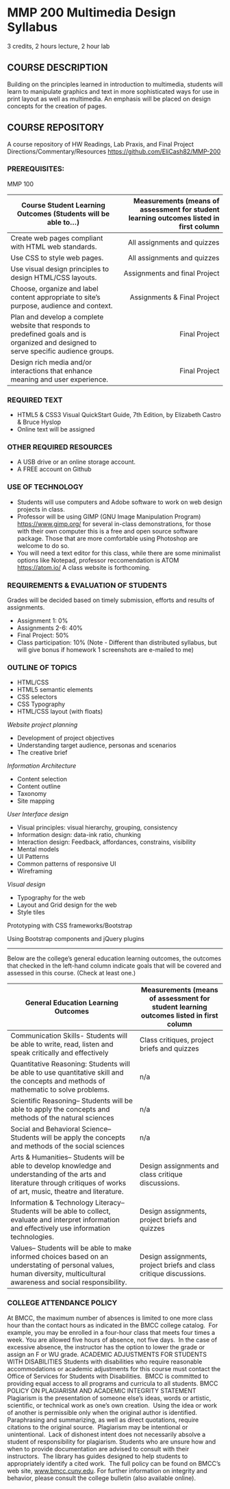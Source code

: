 # MMP 200 Multimedia Design Syllabus

3 credits, 2 hours lecture, 2 hour lab

## COURSE DESCRIPTION
Building on the principles learned in introduction to multimedia, students will learn to manipulate graphics and text in more sophisticated ways for use in print layout as well as multimedia. An emphasis will be placed on design concepts for the creation of pages.

## COURSE REPOSITORY

A course repository of HW Readings, Lab Praxis, and Final Project Directions/Commentary/Resources <https://github.com/EliCash82/MMP-200>

### PREREQUISITES:
MMP 100

| Course Student Learning Outcomes (Students will be able to…) | Measurements (means of assessment for student learning outcomes listed in first column |
| ------------------------------------------------------------ | -------------------------------------------------------------------------------------: |	   
| Create web pages compliant with HTML web standards.	         | All assignments and quizzes |	   
| Use CSS to style web pages.	                                 | All assignments and quizzes |	   
| Use visual design principles to design HTML/CSS layouts.	   | Assignments and final Project |
| Choose, organize and label content appropriate to site’s purpose, audience and context.	| Assignments & Final Project |	   
| Plan and develop a complete website that responds to predefined goals and is organized and designed to serve specific audience groups. |	Final Project |	   
| Design rich media and/or interactions that enhance meaning and user experience.	| Final Project |	 

### REQUIRED TEXT

* HTML5 & CSS3 Visual QuickStart Guide, 7th Edition, by Elizabeth Castro & Bruce Hyslop
* Online text will be assigned

### OTHER REQUIRED RESOURCES

* A USB drive or an online storage account.
* A FREE account on Github

### USE OF TECHNOLOGY
* Students will use computers and Adobe software to work on web design projects in class.
* Professor will be using GIMP (GNU Image Manipulation Program) <https://www.gimp.org/> for several in-class demonstrations, for those with their own computer this is a free and open source software package.  Those that are more comfortable using Photoshop are welcome to do so.
* You will need a text editor for this class, while there are some minimalist options like Notepad, professor reccomendation is ATOM <https://atom.io/>
A class website is forthcoming.

### REQUIREMENTS & EVALUATION OF STUDENTS

Grades will be decided based on timely submission, efforts and results of assignments.

* Assignment 1: 0%
* Assignments 2-6: 40%
* Final Project: 50%
* Class participation: 10%
(Note - Different than distributed syllabus, but will give bonus if homework 1 screenshots are e-mailed to me)


### OUTLINE OF TOPICS

* HTML/CSS
* HTML5 semantic elements
* CSS selectors
* CSS Typography
* HTML/CSS layout (with floats)

*Website project planning*
* Development of project objectives
* Understanding target audience, personas and scenarios
* The creative brief

*Information Architecture*
* Content selection
* Content outline
* Taxonomy
* Site mapping

*User Interface design*
* Visual principles: visual hierarchy, grouping, consistency
* Information design: data-ink ratio, chunking
* Interaction design: Feedback, affordances, constrains, visibility
* Mental models
* UI Patterns
* Common patterns of responsive UI
* Wireframing

*Visual design*
* Typography for the web
* Layout and Grid design for the web
* Style tiles

Prototyping with CSS frameworks/Bootstrap

Using Bootstrap components and jQuery plugins

---


Below are the college’s general education learning outcomes, the outcomes that checked in the left-hand column indicate goals that will be covered and assessed in this course. (Check at least one.)

| General Education Learning Outcomes	| Measurements (means of assessment for student learning outcomes listed in first column |	 
| --- | --- |  
| Communication Skills- Students will be able to write, read, listen and speak critically and effectively	| Class critiques, project briefs and quizzes |	   
| Quantitative Reasoning: Students will be able to use quantitative skill and the concepts and methods of mathematic to solve problems.	| n/a	   
| Scientific Reasoning– Students will be able to apply the concepts and methods of the natural sciences	| n/a	   
| Social and Behavioral Science– Students will be apply the concepts and methods of the social sciences	| n/a	   
| Arts & Humanities– Students will be able to develop knowledge and understanding of the arts and literature through critiques of works of art, music, theatre and literature.	| Design assignments and class critique discussions.	   
| Information & Technology Literacy– Students will be able to collect, evaluate and interpret information and effectively use information technologies.	| Design assignments, project briefs and quizzes	   
| Values– Students will be able to make informed choices based on an understating of personal values, human diversity, multicultural awareness and social responsibility.	| Design assignments, project briefs and class critique discussions.	 

### COLLEGE ATTENDANCE POLICY

At BMCC, the maximum number of absences is limited to one more class hour than the contact hours as indicated in the BMCC college catalog.  For example, you may be enrolled in a four-hour class that meets four times a week. You are allowed five hours of absence, not five days.  In the case of excessive absence, the instructor has the option to lower the grade or assign an F or WU grade.
ACADEMIC ADJUSTMENTS FOR STUDENTS WITH DISABILITIES
Students with disabilities who require reasonable accommodations or academic adjustments for this course must contact the Office of Services for Students with Disabilities.  BMCC is committed to providing equal access to all programs and curricula to all students.
BMCC POLICY ON PLAGIARISM AND ACADEMIC INTEGRITY STATEMENT
Plagiarism is the presentation of someone else’s ideas, words or artistic, scientific, or technical work as one’s own creation.  Using the idea or work of another is permissible only when the original author is identified.  Paraphrasing and summarizing, as well as direct quotations, require citations to the original source.  Plagiarism may be intentional or unintentional.  Lack of dishonest intent does not necessarily absolve a student of responsibility for plagiarism.
Students who are unsure how and when to provide documentation are advised to consult with their instructors.  The library has guides designed to help students to appropriately identify a cited work.  The full policy can be found on BMCC’s web site, www.bmcc.cuny.edu. For further information on integrity and behavior, please consult the college bulletin (also available online).
